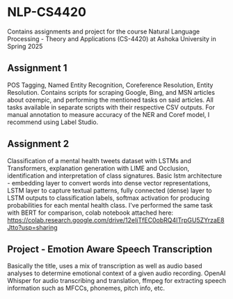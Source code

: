 # NLP-CS4420
Contains assignments and project for the course Natural Language Processing - Theory and Applications (CS-4420) at Ashoka University in Spring 2025

## Assignment 1
POS Tagging, Named Entity Recognition, Coreference Resolution, Entity Resolution. Contains scripts for scraping Google, Bing, and MSN articles about ozempic, and performing the mentioned tasks on said articles. All tasks available in separate scripts with their respective CSV outputs. For manual annotation to measure accuracy of the NER and Coref model, I recommend using Label Studio. 

## Assignment 2
Classification of a mental health tweets dataset with LSTMs and Transformers, explanation generation with LIME and Occlusion, identification and interpretation of class signatures. Basic lstm architecture - embedding layer to convert words into dense vector representations, LSTM layer to capture textual patterns, fully connected (dense) layer to LSTM outputs to classification labels, softmax activation for producing probabilities for each mental health class. I've performed the same task with BERT for comparison, colab notebook attached here: https://colab.research.google.com/drive/12eIjTfEC0obRQ4ITrpGU5ZYrzaE8Jtto?usp=sharing

## Project - Emotion Aware Speech Transcription
Basically the title, uses a mix of transcription as well as audio based analyses to determine emotional context of a given audio recording. OpenAI Whisper for audio transcribing and translation, ffmpeg for extracting speech information such as MFCCs, phonemes, pitch info, etc.